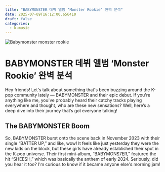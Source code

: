 ```yaml
---
title: "BABYMONSTER 데뷔 앨범 ‘Monster Rookie’ 완벽 분석"
date: 2025-07-09T16:12:00.656410
draft: false
categories:
  - k-music
---
```

![Babymonster   monster rookie  ](/images/babymonster---monster-rookie--.webp)

# BABYMONSTER 데뷔 앨범 ‘Monster Rookie’ 완벽 분석

Hey friends! Let's talk about something that's been buzzing around the K-pop community lately — BABYMONSTER and their epic debut. If you're anything like me, you've probably heard their catchy tracks playing everywhere and thought, who are these new sensations? Well, here’s a deep dive into their journey that’s got everyone talking!

## The BABYMONSTER Boom

So, BABYMONSTER burst onto the scene back in November 2023 with their single “BATTER UP,” and like, wow! It feels like just yesterday they were the new kids on the block, but these girls have already established their spot in the K-pop universe. Their first mini-album, “BABYMONS7ER,” featured the hit “SHEESH,” which was basically the anthem of early 2024. Seriously, did you hear it too? I'm curious to know if it became anyone else's morning jam!

## 

